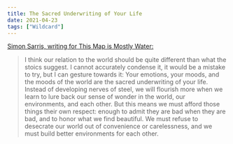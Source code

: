 ```yaml
---
title: The Sacred Underwriting of Your Life
date: 2021-04-23
tags: ["Wildcard"]
---
```


[Simon Sarris, writing for This Map is Mostly Water:](https://simonsarris.substack.com/p/stoicism-is-not-enough)

> I think our relation to the world should be quite different than what the stoics suggest. I cannot accurately condense it, it would be a mistake to try, but I can gesture towards it: Your emotions, your moods, and the moods of the world are the sacred underwriting of your life. Instead of developing nerves of steel, we will flourish more when we learn to lure back our sense of wonder in the world, our environments, and each other. But this means we must afford those things their own respect: enough to admit they are bad when they are bad, and to honor what we find beautiful. We must refuse to desecrate our world out of convenience or carelessness, and we must build better environments for each other.
